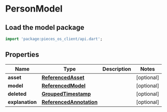 # PersonModel

## Load the model package
```dart
import 'package:pieces_os_client/api.dart';
```

## Properties
Name | Type | Description | Notes
------------ | ------------- | ------------- | -------------
**asset** | [**ReferencedAsset**](ReferencedAsset) |  | [optional] 
**model** | [**ReferencedModel**](ReferencedModel) |  | [optional] 
**deleted** | [**GroupedTimestamp**](GroupedTimestamp) |  | [optional] 
**explanation** | [**ReferencedAnnotation**](ReferencedAnnotation) |  | [optional] 




